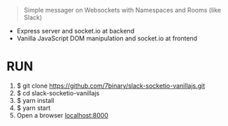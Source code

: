> Simple messager on Websockets with Namespaces and Rooms (like Slack)
- Express server and socket.io at backend
- Vanilla JavaScript DOM manipulation and socket.io at frontend

# RUN
1. $ git clone https://github.com/7binary/slack-socketio-vanillajs.git
2. $ cd slack-socketio-vanillajs
3. $ yarn install
4. $ yarn start
5. Open a browser [localhost:8000](http://localhost:8000)
